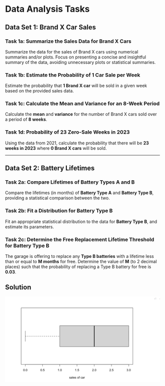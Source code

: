 # Data Analysis Tasks

## Data Set 1: Brand X Car Sales

### Task 1a: Summarize the Sales Data for Brand X Cars
Summarize the data for the sales of Brand X cars using numerical summaries and/or plots. Focus on presenting a concise and insightful summary of the data, avoiding unnecessary plots or statistical summaries.

### Task 1b: Estimate the Probability of 1 Car Sale per Week
Estimate the probability that **1 Brand X car** will be sold in a given week based on the provided sales data.

### Task 1c: Calculate the Mean and Variance for an 8-Week Period
Calculate the **mean** and **variance** for the number of Brand X cars sold over a period of **8 weeks**.

### Task 1d: Probability of 23 Zero-Sale Weeks in 2023
Using the data from 2021, calculate the probability that there will be **23 weeks in 2023** where **0 Brand X cars** will be sold.

---

## Data Set 2: Battery Lifetimes

### Task 2a: Compare Lifetimes of Battery Types A and B
Compare the lifetimes (in months) of **Battery Type A** and **Battery Type B**, providing a statistical comparison between the two.

### Task 2b: Fit a Distribution for Battery Type B
Fit an appropriate statistical distribution to the data for **Battery Type B**, and estimate its parameters.

### Task 2c: Determine the Free Replacement Lifetime Threshold for Battery Type B
The garage is offering to replace any **Type B batteries** with a lifetime less than or equal to **M months** for free. Determine the value of **M** (to 2 decimal places) such that the probability of replacing a Type B battery for free is **0.03**.

## Solution 
![alt text](https://github.com/lokeshwaran97/probability_and_statistics/blob/main/assignment_1_github/result_images/box_plot_car.png?raw=true)

